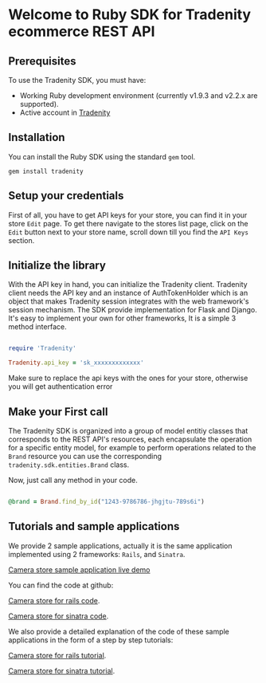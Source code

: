 Welcome to Ruby SDK for Tradenity ecommerce REST API
====================================================


## Prerequisites

To use the Tradenity SDK, you must have:

-  Working Ruby development environment (currently v1.9.3 and v2.2.x are supported).
-  Active account in [Tradenity](http://www.tradenity.com)


## Installation

You can install the Ruby SDK using the standard `gem` tool.

`gem install tradenity`


## Setup your credentials

First of all, you have to get API keys for your store, you can find it in your store `Edit` page.
To get there navigate to the stores list page, click on the `Edit` button next to your store name, scroll down till you find the `API Keys` section.


## Initialize the library

With the API key in hand, you can initialize the Tradenity client.
Tradenity client needs the API key and an instance of AuthTokenHolder
which is an object that makes Tradenity session integrates with the web framework's session mechanism.
The SDK provide implementation for Flask and Django. It's easy to implement your own for other frameworks, It is a simple 3 method interface.



```ruby

require 'Tradenity'

Tradenity.api_key = 'sk_xxxxxxxxxxxxx'

```
Make sure to replace the api keys with the ones for your store, otherwise you will get authentication error

## Make your First call

The Tradenity SDK is organized into a group of model entitiy classes that corresponds to the REST API's resources, each encapsulate the operation for a specific entity model,
for example to perform operations related to the `Brand` resource you can use the corresponding `tradenity.sdk.entities.Brand` class.



Now, just call any method in your code.

```ruby

@brand = Brand.find_by_id("1243-9786786-jhgjtu-789s6i")

```


## Tutorials and sample applications

We provide 2 sample applications, actually it is the same application implemented using 2 frameworks: `Rails`, and `Sinatra`.

[Camera store sample application live demo](http://camera-store-sample.tradenity.com/)

You can find the code at github:

[Camera store for rails code](https://github.com/tradenity/camerastore-ruby-rails-sample).

[Camera store for sinatra code](https://github.com/tradenity/camerastore-ruby-sinatra-sample).

We also provide a detailed explanation of the code of these sample applications in the form of a step by step tutorials:

[Camera store for rails tutorial](/kb/tutorials/ruby/rails).

[Camera store for sinatra tutorial](/kb/tutorials/ruby/sinatra).

